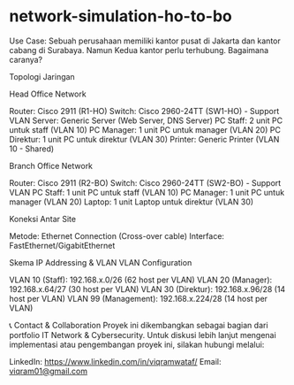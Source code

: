 # network-simulation-ho-to-bo
Use Case: Sebuah perusahaan memiliki kantor pusat di Jakarta dan kantor cabang di Surabaya. Namun Kedua kantor perlu terhubung. Bagaimana caranya? 

Topologi Jaringan

Head Office Network

Router: Cisco 2911 (R1-HO)
Switch: Cisco 2960-24TT (SW1-HO) - Support VLAN
Server: Generic Server (Web Server, DNS Server)
PC Staff: 2 unit PC untuk staff (VLAN 10)
PC Manager: 1 unit PC untuk manager (VLAN 20)
PC Direktur: 1 unit PC untuk direktur (VLAN 30)
Printer: Generic Printer (VLAN 10 - Shared)

Branch Office Network

Router: Cisco 2911 (R2-BO)
Switch: Cisco 2960-24TT (SW2-BO) - Support VLAN
PC Staff: 1 unit PC untuk staff (VLAN 10)
PC Manager: 1 unit PC untuk manager (VLAN 20)
Laptop: 1 unit Laptop untuk direktur (VLAN 30)

Koneksi Antar Site

Metode: Ethernet Connection (Cross-over cable)
Interface: FastEthernet/GigabitEthernet

Skema IP Addressing & VLAN
VLAN Configuration

VLAN 10 (Staff): 192.168.x.0/26 (62 host per VLAN)
VLAN 20 (Manager): 192.168.x.64/27 (30 host per VLAN)
VLAN 30 (Direktur): 192.168.x.96/28 (14 host per VLAN)
VLAN 99 (Management): 192.168.x.224/28 (14 host per VLAN)

📞 Contact & Collaboration
Proyek ini dikembangkan sebagai bagian dari portfolio IT Network & Cybersecurity. Untuk diskusi lebih lanjut mengenai implementasi atau pengembangan proyek ini, silakan hubungi melalui:

LinkedIn: https://www.linkedin.com/in/viqramwataf/
Email: viqram01@gmail.com
